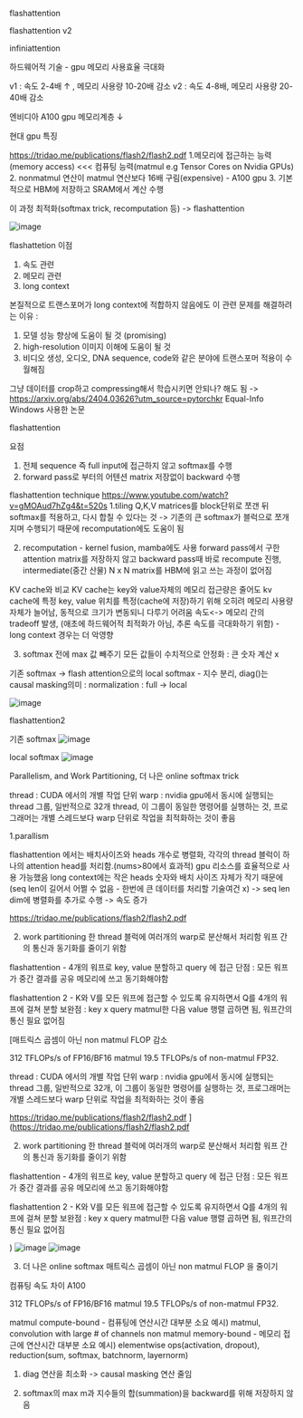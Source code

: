 flashattention

flashattention v2

infiniattention

하드웨어적 기술 - gpu 메모리 사용효율 극대화 

v1 : 속도 2-4배 ↑ , 메모리 사용량 10-20배 감소
v2 : 속도 4-8배, 메모리 사용량 20-40배 감소


엔비디아 A100 gpu 메모리계층 ↓


현대 gpu 특징

https://tridao.me/publications/flash2/flash2.pdf
1.메모리에 접근하는 능력(memory access) <<< 컴퓨팅 능력(matmul e.g  Tensor Cores on Nvidia GPUs)
2. nonmatmul 연산이 matmul 연산보다 16배 구림(expensive) - A100 gpu
3. 기본적으로 HBM에 저장하고 SRAM에서 계산 수행


이 과정 최적화(softmax trick, recomputation 등) -> flashattention 


![image](https://github.com/jinuk0211/flashattention/assets/150532431/2f4c5427-46ec-4d8f-a2b5-64b92bf774d8)



flashattetion 이점
1. 속도 관련
2. 메모리 관련
3. long context

본질적으로 트랜스포머가 long context에 적합하지 않음에도 이 관련 문제를 해결하려는 이유 :

1. 모델 성능 향상에 도움이 될 것 (promising)
2. high-resolution 이미지 이해에 도움이 될 것
3. 비디오 생성, 오디오, DNA sequence, code와 같은 분야에 트랜스포머 적용이 수월해짐
 
그냥 데이터를 crop하고 compressing해서 학습시키면 안되나?
해도 됨 -> https://arxiv.org/abs/2404.03626?utm_source=pytorchkr
Equal-Info Windows 사용한 논문 

flashattention

요점
1. 전체 sequence 즉 full input에 접근하지 않고 softmax를 수행
2. forward pass로 부터의 어텐션 matrix 저장없이 backward 수행


flashattention technique
https://www.youtube.com/watch?v=gMOAud7hZg4&t=520s
1.tiling
 Q,K,V matrices를 block단위로 쪼갠 뒤 softmax를 적용하고, 다시 합칠 수 있다는 것 -> 기존의 큰 softmax가 블럭으로 쪼개지며 수행되기 때문에 recomputation에도 도움이 됨

2. recomputation - kernel fusion, mamba에도 사용
forward pass에서 구한 attention matrix를 저장하지 않고 backward pass때 바로 recompute 진행, intermediate(중간 산물) N x N matrix를 HBM에 읽고 쓰는 과정이 없어짐

KV cache와 비교
KV cache는 key와 value자체의 메모리 접근량은 줄어도 kv cache에 특정 key, value 위치를 특정(cache에 저장)하기 위해 오히려 메모리 사용량 자체가 늘어남, 동적으로 크기가 변동되니 다루기 어려움
속도<-> 메모리 간의 tradeoff 발생, (애초에 하드웨어적 최적화가 아님, 추론 속도를 극대화하기 위함) - long context 경우는 더 악영향

3. softmax 전에 max 값 빼주기
모든 값들이 수치적으로 안정화 : 큰 숫자 계산 x

기존 softmax
->
flash attention으로의 local softmax - 
지수 분리, diag()는 causal masking의미
: normalization
: full -> local

![image](https://github.com/jinuk0211/flashattention/assets/150532431/f0710580-8b4f-4142-9d91-65e6eee63f86)


flashattention2

기존 softmax
![image](https://github.com/jinuk0211/flashattention/assets/150532431/775b4abc-001a-4fae-ad8b-d24929a0aece)

local softmax
![image](https://github.com/jinuk0211/flashattention/assets/150532431/523c0ed9-40f9-4104-be5f-07dc16405dcd)


Parallelism, and Work Partitioning, 더 나은 online softmax trick 

thread : CUDA 에서의 개별 작업 단위
warp : nvidia gpu에서 동시에 실행되는 thread 그룹, 일반적으로 32개 thread, 이 그룹이 동일한 명령어를 실행하는 것, 프로그래머는 개별 스레드보다 warp 단위로 작업을 최적화하는 것이 좋음

1.parallism

flashattention 에서는 배치사이즈와 heads 개수로 병렬화, 각각의 thread 블럭이 하나의 attention head를 처리함.(nums>80에서 효과적) gpu 리소스를 효율적으로 사용 가능했음
long context에는 작은 heads 숫자와 배치 사이즈 자체가 작기 때문에(seq len이 길어서 어쩔 수 없음 - 한번에 큰 데이터를 처리할 기술여건 x) -> seq len dim에 병렬화를 추가로 수행 -> 속도 증가

https://tridao.me/publications/flash2/flash2.pdf

2. work partitioning
한 thread 블럭에 여러개의 warp로 분산해서 처리함 
워프 간의 통신과 동기화를 줄이기 위함 

flashattention - 4개의 워프로 key, value 분할하고 query 에 접근
단점 : 모든 워프가 중간 결과를 공유 메모리에 쓰고 동기화해야함

flashattention 2 -  K와 V를 모든 워프에 접근할 수 있도록 유지하면서 Q를 4개의 워프에 걸쳐 분할
보완점 : key x query matmul한 다음 value 행렬 곱하면 됨, 워프간의 통신 필요 없어짐 



[매트릭스 곱셈이 아닌 non matmul FLOP 감소

312 TFLOPs/s of
FP16/BF16 matmul 
19.5 TFLOPs/s of
non-matmul FP32.


thread : CUDA 에서의 개별 작업 단위
warp : nvidia gpu에서 동시에 실행되는 thread 그룹, 일반적으로 32개, 이 그룹이 동일한 명령어를 실행하는 것, 프로그래머는 개별 스레드보다 warp 단위로 작업을 최적화하는 것이 좋음

https://tridao.me/publications/flash2/flash2.pdf
](https://tridao.me/publications/flash2/flash2.pdf

2. work partitioning
한 thread 블럭에 여러개의 warp로 분산해서 처리함 
워프 간의 통신과 동기화를 줄이기 위함 

flashattention - 4개의 워프로 key, value 분할하고 query 에 접근
단점 : 모든 워프가 중간 결과를 공유 메모리에 쓰고 동기화해야함

flashattention 2 -  K와 V를 모든 워프에 접근할 수 있도록 유지하면서 Q를 4개의 워프에 걸쳐 분할
보완점 : key x query matmul한 다음 value 행렬 곱하면 됨, 워프간의 통신 필요 없어짐 

)
![image](https://github.com/jinuk0211/flashattention/assets/150532431/408302a0-7e86-4096-908a-52852219bdae)
![image](https://github.com/jinuk0211/flashattention/assets/150532431/90d42373-5d13-4bd9-8bcd-4e759d9643c2)


3. 더 나은 online softmax 
매트릭스 곱셈이 아닌 non matmul FLOP 을 줄이기

컴퓨팅 속도 차이 A100

312 TFLOPs/s of
FP16/BF16 matmul 
19.5 TFLOPs/s of
non-matmul FP32.

matmul
compute-bound - 컴퓨팅에 연산시간 대부분 소요
예시) matmul, convolution with large # of channels
non matmul
memory-bound - 메모리 접근에 연산시간 대부분 소요
예시) elementwise ops(activation, dropout), reduction(sum, softmax, batchnorm, layernorm)
1. diag 연산을 최소화 -> causal masking 연산 줄임 

2. softmax의 max m과 지수들의 합(summation)을 backward를 위해 저장하지 않음
